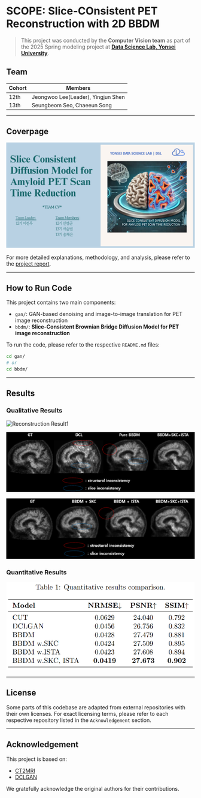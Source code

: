 # SCOPE: Slice-COnsistent PET Reconstruction with 2D BBDM

> This project was conducted by the **Computer Vision team** as part of the 2025 Spring modeling project at [**Data Science Lab, Yonsei University**](https://github.com/DataScience-Lab-Yonsei).



## Team

| Cohort | Members                            |
|--------|------------------------------------|
| 12th   | Jeongwoo Lee(Leader), Yingjun Shen |
| 13th   | Seungbeom Seo, Chaeeun Song        |


---

## Coverpage

![Cover Image](./fig/cover.png)

For more detailed explanations, methodology, and analysis, please refer to the [project report](./reports/report.pdf).


---

## How to Run Code

This project contains two main components:

* `gan/`: GAN-based denoising and image-to-image translation for PET image reconstruction
* `bbdm/`: **Slice-Consistent Brownian Bridge Diffusion Model for PET image reconstruction**

To run the code, please refer to the respective `README.md` files:

```bash
cd gan/
# or
cd bbdm/
```

---

## Results

### Qualitative Results

![Reconstruction Result1](./fig/fig1.png)

![Reconstruction Result2](./fig/fig2.png)

![Reconstruction Result3](./fig/fig3.png)

### Quantitative Results

![Table Result](./fig/table1.png)

---

## License

Some parts of this codebase are adapted from external repositories with their own licenses. For exact licensing terms, please refer to each respective repository listed in the `Acknowledgement` section.

---

## Acknowledgement

This project is based on:

* [CT2MRI](https://github.com/MICV-yonsei/CT2MRI)
* [DCLGAN](https://github.com/JunlinHan/DCLGAN)

We gratefully acknowledge the original authors for their contributions.
